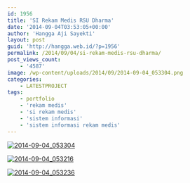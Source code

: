 ```yaml
---
id: 1956
title: 'SI Rekam Medis RSU Dharma'
date: '2014-09-04T03:53:05+00:00'
author: 'Hangga Aji Sayekti'
layout: post
guid: 'http://hangga.web.id/?p=1956'
permalink: /2014/09/04/si-rekam-medis-rsu-dharma/
post_views_count:
    - '4587'
image: /wp-content/uploads/2014/09/2014-09-04_053304.png
categories:
    - LATESTPROJECT
tags:
    - portfolio
    - 'rekam medis'
    - 'si rekam medis'
    - 'sistem informasi'
    - 'sistem informasi rekam medis'
---
```


[![2014-09-04_053304](http://hangga.web.id/wp-content/uploads/2014/09/2014-09-04_053304-449x304.png)](http://hangga.web.id/wp-content/uploads/2014/09/2014-09-04_053304.png)

[![2014-09-04_053216](http://hangga.web.id/wp-content/uploads/2014/09/2014-09-04_053216.png)](http://hangga.web.id/wp-content/uploads/2014/09/2014-09-04_053216.png)

[![2014-09-04_053236](http://hangga.web.id/wp-content/uploads/2014/09/2014-09-04_053236-1024x545.png)](http://hangga.web.id/wp-content/uploads/2014/09/2014-09-04_053236.png)